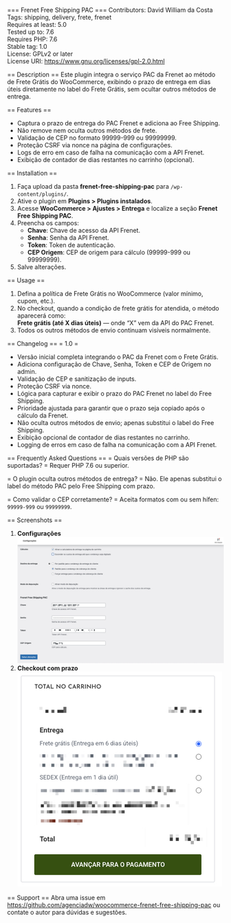 === Frenet Free Shipping PAC ===
Contributors: David William da Costa  
Tags: shipping, delivery, frete, frenet  
Requires at least: 5.0  
Tested up to: 7.6  
Requires PHP: 7.6  
Stable tag: 1.0  
License: GPLv2 or later  
License URI: https://www.gnu.org/licenses/gpl-2.0.html

== Description ==
Este plugin integra o serviço PAC da Frenet ao método de Frete Grátis do WooCommerce, exibindo o prazo de entrega em dias úteis diretamente no label do Frete Grátis, sem ocultar outros métodos de entrega.

== Features ==

- Captura o prazo de entrega do PAC Frenet e adiciona ao Free Shipping.
- Não remove nem oculta outros métodos de frete.
- Validação de CEP no formato 99999-999 ou 99999999.
- Proteção CSRF via nonce na página de configurações.
- Logs de erro em caso de falha na comunicação com a API Frenet.
- Exibição de contador de dias restantes no carrinho (opcional).

== Installation ==

1. Faça upload da pasta **frenet-free-shipping-pac** para `/wp-content/plugins/`.
2. Ative o plugin em **Plugins > Plugins instalados**.
3. Acesse **WooCommerce > Ajustes > Entrega** e localize a seção **Frenet Free Shipping PAC**.
4. Preencha os campos:
   - **Chave**: Chave de acesso da API Frenet.
   - **Senha**: Senha da API Frenet.
   - **Token**: Token de autenticação.
   - **CEP Origem**: CEP de origem para cálculo (99999-999 ou 99999999).
5. Salve alterações.

== Usage ==

1. Defina a política de Frete Grátis no WooCommerce (valor mínimo, cupom, etc.).
2. No checkout, quando a condição de frete grátis for atendida, o método aparecerá como:  
   **Frete grátis (até X dias úteis)** — onde “X” vem da API do PAC Frenet.
3. Todos os outros métodos de envio continuam visíveis normalmente.

== Changelog ==
= 1.0 =

- Versão inicial completa integrando o PAC da Frenet com o Frete Grátis.
- Adiciona configuração de Chave, Senha, Token e CEP de Origem no admin.
- Validação de CEP e sanitização de inputs.
- Proteção CSRF via nonce.
- Lógica para capturar e exibir o prazo do PAC Frenet no label do Free Shipping.
- Prioridade ajustada para garantir que o prazo seja copiado após o cálculo da Frenet.
- Não oculta outros métodos de envio; apenas substitui o label do Free Shipping.
- Exibição opcional de contador de dias restantes no carrinho.
- Logging de erros em caso de falha na comunicação com a API Frenet.

== Frequently Asked Questions ==
= Quais versões de PHP são suportadas? =
Requer PHP 7.6 ou superior.

= O plugin oculta outros métodos de entrega? =
Não. Ele apenas substitui o label do método PAC pelo Free Shipping com prazo.

= Como validar o CEP corretamente? =
Aceita formatos com ou sem hífen: `99999-999` ou `99999999`.

== Screenshots ==

1. **Configurações**  
   ![Configurações](/assets/screenshot-1.jpg)
2. **Checkout com prazo**  
   ![Checkout](/assets/screenshot-2.jpg)

== Support ==
Abra uma issue em https://github.com/agenciadw/woocommerce-frenet-free-shipping-pac ou contate o autor para dúvidas e sugestões.
